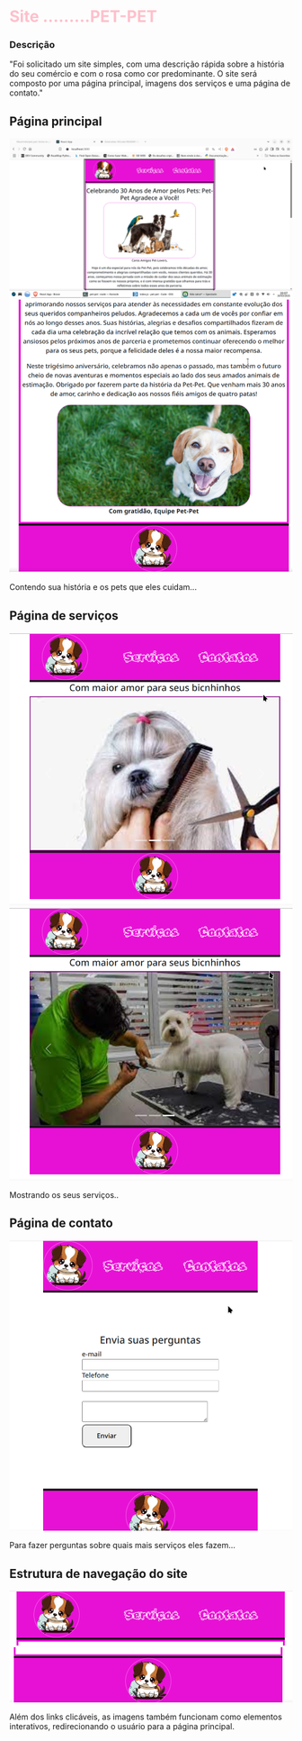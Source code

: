 # <span style="color: pink;">Site .........PET-PET</span>

### Descrição 
"Foi solicitado um site simples, com uma descrição rápida sobre a história do seu comércio e com o rosa como cor predominante. O site será composto por uma página principal, imagens dos serviços e uma página de contato."


## Página principal

<img src="/imagensSite/pet001.png">
<img src="/imagensSite//pet02.png">


Contendo sua história e os pets que eles cuidam...

## Página de serviços

<img src="/imagensSite//pet03.png">
<img src="/imagensSite/pet04.png">

Mostrando os seus serviços..

## Página de contato

<img src="/imagensSite/pet07.png">

Para fazer perguntas sobre quais mais serviços eles fazem...

## Estrutura de navegação do site

<img src="/imagensSite//pet08.png">
<img src="/imagensSite//pet09.png">

Além dos links clicáveis, as imagens também funcionam como elementos interativos, redirecionando o usuário para a página principal.